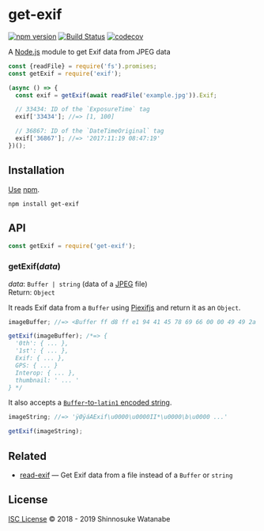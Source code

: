# get-exif

[![npm version](https://img.shields.io/npm/v/get-exif.svg)](https://www.npmjs.com/package/get-exif)
[![Build Status](https://travis-ci.com/shinnn/get-exif.svg?branch=master)](https://travis-ci.com/shinnn/get-exif)
[![codecov](https://codecov.io/gh/shinnn/get-exif/branch/master/graph/badge.svg)](https://codecov.io/gh/shinnn/get-exif)

A [Node.js](https://nodejs.org/) module to get Exif data from JPEG data

```javascript
const {readFile} = require('fs').promises;
const getExif = require('exif');

(async () => {
  const exif = getExif(await readFile('example.jpg')).Exif;

  // 33434: ID of the `ExposureTime` tag
  exif['33434']; //=> [1, 100]

  // 36867: ID of the `DateTimeOriginal` tag
  exif['36867']; //=> '2017:11:19 08:47:19'
})();
```

## Installation

[Use](https://docs.npmjs.com/cli/install) [npm](https://docs.npmjs.com/about-npm/).

```
npm install get-exif
```

## API

```javascript
const getExif = require('get-exif');
```

### getExif(*data*)

*data*: `Buffer | string` (data of a [JPEG](https://jpeg.org/jpeg/) file)  
Return: `Object`

It reads Exif data from a `Buffer` using [Piexifjs](https://github.com/hMatoba/piexifjs) and return it as an `Object`.

```javascript
imageBuffer; //=> <Buffer ff d8 ff e1 94 41 45 78 69 66 00 00 49 49 2a ...>

getExif(imageBuffer); /*=> {
  '0th': { ... },
  '1st': { ... },
  Exif: { ... },
  GPS: { ... }
  Interop: { ... },
  thumbnail: ' ... '
} */
```

It also accepts a [`Buffer`-to-`latin1` encoded string](https://nodejs.org/api/buffer.html#buffer_buf_tostring_encoding_start_end).

```javascript
imageString; //=> 'ÿØÿáAExif\u0000\u0000II*\u0000\b\u0000 ...'

getExif(imageString);
```

## Related

* [read-exif](https://github.com/shinnn/read-exif) — Get Exif data from a file instead of a `Buffer` or `string`

## License

[ISC License](./LICENSE) © 2018 - 2019 Shinnosuke Watanabe
